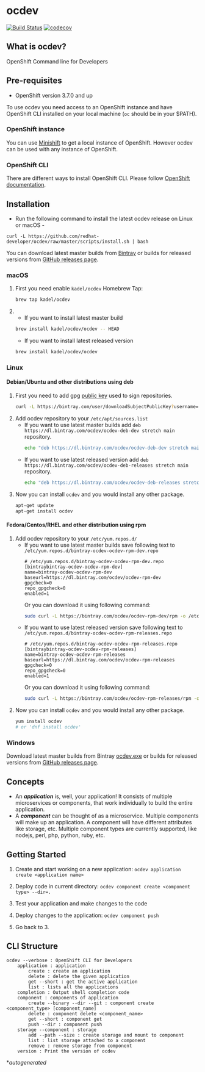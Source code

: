 # ocdev
[![Build Status](https://travis-ci.org/redhat-developer/ocdev.svg?branch=master)](https://travis-ci.org/redhat-developer/ocdev) [![codecov](https://codecov.io/gh/redhat-developer/ocdev/branch/master/graph/badge.svg)](https://codecov.io/gh/redhat-developer/ocdev)

## What is ocdev?
OpenShift Command line for Developers

## Pre-requisites
- OpenShift version 3.7.0 and up

To use ocdev you need access to an OpenShift instance and have OpenShift CLI installed on your local machine (`oc` should be in your $PATH).


### OpenShift instance
You can use [Minishift](https://docs.openshift.org/latest/minishift/index.html) to get a local instance of OpenShift. However ocdev can be used with any instance of OpenShift.

### OpenShift CLI 
There are different ways to install OpenShift CLI. 
Please follow [OpenShift documentation](https://docs.openshift.org/latest/cli_reference/get_started_cli.html#installing-the-cli).


## Installation
- Run the following command to install the latest ocdev release on Linux or macOS -

`curl -L https://github.com/redhat-developer/ocdev/raw/master/scripts/install.sh | bash`

You can download latest master builds from [Bintray](https://dl.bintray.com/ocdev/ocdev/latest/) or 
builds for released versions from [GitHub releases page](https://github.com/redhat-developer/ocdev/releases).

### macOS
1. First you need enable `kadel/ocdev` Homebrew Tap:
    ```sh
    brew tap kadel/ocdev
    ```
2. 
    - If you want to install latest master build
    ```sh
    brew install kadel/ocdev/ocdev -- HEAD
    ```
    - If you want to install latest released version
    ```sh
    brew install kadel/ocdev/ocdev
    ```

### Linux
#### Debian/Ubuntu and other distributions using deb
1. First you need to add gpg [public key](https://bintray.com/user/downloadSubjectPublicKey?username=bintray) used to sign repositories.
    ```sh
    curl -L https://bintray.com/user/downloadSubjectPublicKey?username=bintray | apt-key add -
    ```
2. Add ocdev repository to your `/etc/apt/sources.list`
    - If you want to use latest master builds add  `deb https://dl.bintray.com/ocdev/ocdev-deb-dev stretch main` repository.
      ```sh
      echo "deb https://dl.bintray.com/ocdev/ocdev-deb-dev stretch main" | sudo tee -a /etc/apt/sources.list
      ```
    - If you want to use latest released version add  `deb https://dl.bintray.com/ocdev/ocdev-deb-releases stretch main` repository.
      ```sh
      echo "deb https://dl.bintray.com/ocdev/ocdev-deb-releases stretch main" | sudo tee -a /etc/apt/sources.list
      ```
3. Now you can install `ocdev` and you would install any other package.
   ```sh
   apt-get update
   apt-get install ocdev
   ```


#### Fedora/Centos/RHEL and other distribution using rpm
1. Add ocdev repository to your `/etc/yum.repos.d/`
    - If you want to use latest master builds save following text to `/etc/yum.repos.d/bintray-ocdev-ocdev-rpm-dev.repo`
        ```
        # /etc/yum.repos.d/bintray-ocdev-ocdev-rpm-dev.repo
        [bintraybintray-ocdev-ocdev-rpm-dev]
        name=bintray-ocdev-ocdev-rpm-dev
        baseurl=https://dl.bintray.com/ocdev/ocdev-rpm-dev
        gpgcheck=0
        repo_gpgcheck=0
        enabled=1
        ```
        Or you can download it using following command:
        ```sh
        sudo curl -L https://bintray.com/ocdev/ocdev-rpm-dev/rpm -o /etc/yum.repos.d/bintray-ocdev-ocdev-rpm-dev.repo
        ```
    - If you want to use latest released version save following text to `/etc/yum.repos.d/bintray-ocdev-ocdev-rpm-releases.repo`
        ```
        # /etc/yum.repos.d/bintray-ocdev-ocdev-rpm-releases.repo
        [bintraybintray-ocdev-ocdev-rpm-releases]
        name=bintray-ocdev-ocdev-rpm-releases
        baseurl=https://dl.bintray.com/ocdev/ocdev-rpm-releases
        gpgcheck=0
        repo_gpgcheck=0
        enabled=1
        ```
        Or you can download it using following command:
        ```sh
        sudo curl -L https://bintray.com/ocdev/ocdev-rpm-releases/rpm -o /etc/yum.repos.d/bintray-ocdev-ocdev-rpm-releases.repo
        ```
3. Now you can install `ocdev` and you would install any other package.
   ```sh
   yum install ocdev
   # or 'dnf install ocdev'
   ```

### Windows
Download latest master builds from Bintray [ocdev.exe](https://dl.bintray.com/ocdev/ocdev/latest/windows-amd64/:ocdev.exe) or 
builds for released versions from [GitHub releases page](https://github.com/kadel/ocdev/releases).

## Concepts

- An **_application_** is, well, your application! It consists of multiple microservices or components, that work individually to build the entire application.
- A **_component_** can be thought of as a microservice. Multiple components will make up an application. A component will have different attributes like storage, etc.
Multiple component types are currently supported, like nodejs, perl, php, python, ruby, etc.

## Getting Started

1. Create and start working on a new application:
`ocdev application create <application name>`

2. Deploy code in current directory:
`ocdev component create <component type> --dir=.`

3. Test your application and make changes to the code

4. Deploy changes to the application:
`ocdev component push`

5. Go back to 3.

## CLI Structure
```
ocdev --verbose : OpenShift CLI for Developers
    application : application
        create : create an application
        delete : delete the given application
        get --short : get the active application
        list : lists all the applications
    completion : Output shell completion code
    component : components of application
        create --binary --dir --git : component create <component_type> [component_name]
        delete : component delete <component_name>
        get --short : component get
        push --dir : component push
    storage --component : storage
        add --path --size : create storage and mount to component
        list : list storage attached to a component
        remove : remove storage from component
    version : Print the version of ocdev
```
*_autogenerated_
